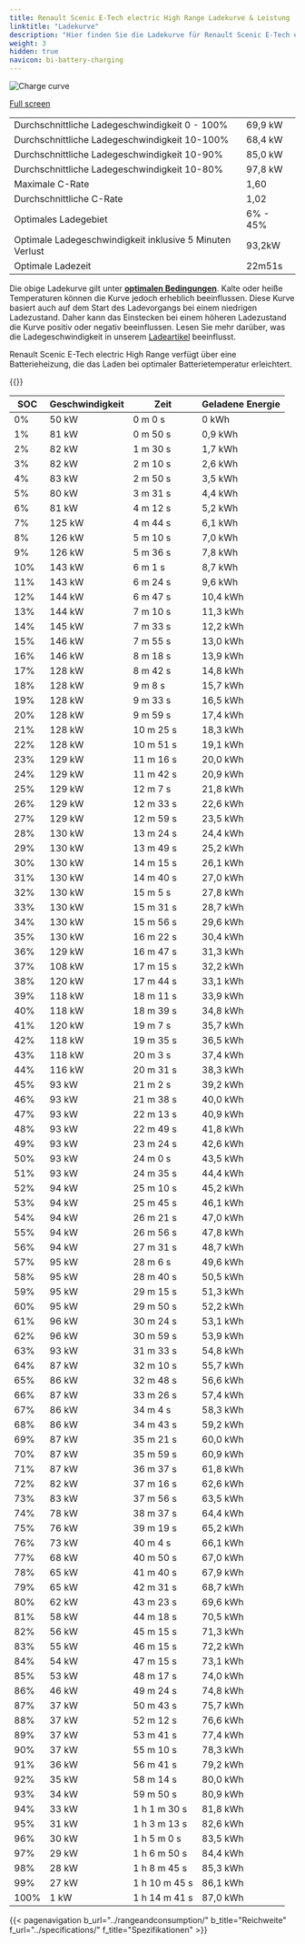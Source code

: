 ```yaml
---
title: Renault Scenic E-Tech electric High Range Ladekurve & Leistung
linktitle: "Ladekurve"
description: "Hier finden Sie die Ladekurve für Renault Scenic E-Tech electric High Range."
weight: 3
hidden: true
navicon: bi-battery-charging
---
```

<!-- markdownlint-disable MD033 -->
<img src="/images/models/renault/scenic/scenic_e-tech_electric_high_range/chargingcurve.svg" alt="Charge curve" class="img-fluid">

[Full screen](/images/models/renault/scenic/scenic_e-tech_electric_high_range/chargingcurve.svg)


<table class="table table-striped border">
<tbody>
<tr>
<td>Durchschnittliche Ladegeschwindigkeit 0 - 100%</td><td>69,9 kW</td>
</tr>
<tr>
<td>Durchschnittliche Ladegeschwindigkeit 10-100%</td><td>68,4 kW</td>
</tr>
<tr>
<td>Durchschnittliche Ladegeschwindigkeit 10-90%</td><td>85,0 kW</td>
</tr>
<tr>
<td>Durchschnittliche Ladegeschwindigkeit 10-80%</td><td>97,8 kW</td>
</tr>
<tr>
<td>Maximale C-Rate</td><td>1,60</td>
</tr>
<tr>
<td>Durchschnittliche C-Rate</td><td>1,02</td>
</tr>
<tr>
<td>Optimales Ladegebiet</td><td>6% - 45%</td>
</tr>
<tr>
<td>Optimale Ladegeschwindigkeit inklusive 5 Minuten Verlust</td><td>93,2kW</td>
</tr>
<tr>
<td>Optimale Ladezeit</td><td>22m51s</td>
</tr>
</tbody>
</table>


Die obige Ladekurve gilt unter **[optimalen Bedingungen](../../../../../technology/battery/charging/#temperature)**. Kalte oder heiße Temperaturen können die Kurve jedoch erheblich beeinflussen. Diese Kurve basiert auch auf dem Start des Ladevorgangs bei einem niedrigen Ladezustand. Daher kann das Einstecken bei einem höheren Ladezustand die Kurve positiv oder negativ beeinflussen. Lesen Sie mehr darüber, was die Ladegeschwindigkeit in unserem [Ladeartikel](../../../../../technology/battery/charging/) beeinflusst.


Renault Scenic E-Tech electric High Range verfügt über eine Batterieheizung, die das Laden bei optimaler Batterietemperatur erleichtert.


{{<evkxdisplayaddarticle />}}
<table class="table table-striped border">
<thead>
<tr><th>SOC</th><th>Geschwindigkeit</th><th>Zeit</th><th>Geladene Energie</th></tr>
</thead>
<tbody>
<tr>
<td>0%</td><td>50 kW</td><td> 0 m 0 s </td><td>0 kWh </td>
</tr>
<tr>
<td>1%</td><td>81 kW</td><td> 0 m 50 s </td><td>0,9 kWh </td>
</tr>
<tr>
<td>2%</td><td>82 kW</td><td> 1 m 30 s </td><td>1,7 kWh </td>
</tr>
<tr>
<td>3%</td><td>82 kW</td><td> 2 m 10 s </td><td>2,6 kWh </td>
</tr>
<tr>
<td>4%</td><td>83 kW</td><td> 2 m 50 s </td><td>3,5 kWh </td>
</tr>
<tr>
<td>5%</td><td>80 kW</td><td> 3 m 31 s </td><td>4,4 kWh </td>
</tr>
<tr>
<td>6%</td><td>81 kW</td><td> 4 m 12 s </td><td>5,2 kWh </td>
</tr>
<tr>
<td>7%</td><td>125 kW</td><td> 4 m 44 s </td><td>6,1 kWh </td>
</tr>
<tr>
<td>8%</td><td>126 kW</td><td> 5 m 10 s </td><td>7,0 kWh </td>
</tr>
<tr>
<td>9%</td><td>126 kW</td><td> 5 m 36 s </td><td>7,8 kWh </td>
</tr>
<tr>
<td>10%</td><td>143 kW</td><td> 6 m 1 s </td><td>8,7 kWh </td>
</tr>
<tr>
<td>11%</td><td>143 kW</td><td> 6 m 24 s </td><td>9,6 kWh </td>
</tr>
<tr>
<td>12%</td><td>144 kW</td><td> 6 m 47 s </td><td>10,4 kWh </td>
</tr>
<tr>
<td>13%</td><td>144 kW</td><td> 7 m 10 s </td><td>11,3 kWh </td>
</tr>
<tr>
<td>14%</td><td>145 kW</td><td> 7 m 33 s </td><td>12,2 kWh </td>
</tr>
<tr>
<td>15%</td><td>146 kW</td><td> 7 m 55 s </td><td>13,0 kWh </td>
</tr>
<tr>
<td>16%</td><td>146 kW</td><td> 8 m 18 s </td><td>13,9 kWh </td>
</tr>
<tr>
<td>17%</td><td>128 kW</td><td> 8 m 42 s </td><td>14,8 kWh </td>
</tr>
<tr>
<td>18%</td><td>128 kW</td><td> 9 m 8 s </td><td>15,7 kWh </td>
</tr>
<tr>
<td>19%</td><td>128 kW</td><td> 9 m 33 s </td><td>16,5 kWh </td>
</tr>
<tr>
<td>20%</td><td>128 kW</td><td> 9 m 59 s </td><td>17,4 kWh </td>
</tr>
<tr>
<td>21%</td><td>128 kW</td><td> 10 m 25 s </td><td>18,3 kWh </td>
</tr>
<tr>
<td>22%</td><td>128 kW</td><td> 10 m 51 s </td><td>19,1 kWh </td>
</tr>
<tr>
<td>23%</td><td>129 kW</td><td> 11 m 16 s </td><td>20,0 kWh </td>
</tr>
<tr>
<td>24%</td><td>129 kW</td><td> 11 m 42 s </td><td>20,9 kWh </td>
</tr>
<tr>
<td>25%</td><td>129 kW</td><td> 12 m 7 s </td><td>21,8 kWh </td>
</tr>
<tr>
<td>26%</td><td>129 kW</td><td> 12 m 33 s </td><td>22,6 kWh </td>
</tr>
<tr>
<td>27%</td><td>129 kW</td><td> 12 m 59 s </td><td>23,5 kWh </td>
</tr>
<tr>
<td>28%</td><td>130 kW</td><td> 13 m 24 s </td><td>24,4 kWh </td>
</tr>
<tr>
<td>29%</td><td>130 kW</td><td> 13 m 49 s </td><td>25,2 kWh </td>
</tr>
<tr>
<td>30%</td><td>130 kW</td><td> 14 m 15 s </td><td>26,1 kWh </td>
</tr>
<tr>
<td>31%</td><td>130 kW</td><td> 14 m 40 s </td><td>27,0 kWh </td>
</tr>
<tr>
<td>32%</td><td>130 kW</td><td> 15 m 5 s </td><td>27,8 kWh </td>
</tr>
<tr>
<td>33%</td><td>130 kW</td><td> 15 m 31 s </td><td>28,7 kWh </td>
</tr>
<tr>
<td>34%</td><td>130 kW</td><td> 15 m 56 s </td><td>29,6 kWh </td>
</tr>
<tr>
<td>35%</td><td>130 kW</td><td> 16 m 22 s </td><td>30,4 kWh </td>
</tr>
<tr>
<td>36%</td><td>129 kW</td><td> 16 m 47 s </td><td>31,3 kWh </td>
</tr>
<tr>
<td>37%</td><td>108 kW</td><td> 17 m 15 s </td><td>32,2 kWh </td>
</tr>
<tr>
<td>38%</td><td>120 kW</td><td> 17 m 44 s </td><td>33,1 kWh </td>
</tr>
<tr>
<td>39%</td><td>118 kW</td><td> 18 m 11 s </td><td>33,9 kWh </td>
</tr>
<tr>
<td>40%</td><td>118 kW</td><td> 18 m 39 s </td><td>34,8 kWh </td>
</tr>
<tr>
<td>41%</td><td>120 kW</td><td> 19 m 7 s </td><td>35,7 kWh </td>
</tr>
<tr>
<td>42%</td><td>118 kW</td><td> 19 m 35 s </td><td>36,5 kWh </td>
</tr>
<tr>
<td>43%</td><td>118 kW</td><td> 20 m 3 s </td><td>37,4 kWh </td>
</tr>
<tr>
<td>44%</td><td>116 kW</td><td> 20 m 31 s </td><td>38,3 kWh </td>
</tr>
<tr>
<td>45%</td><td>93 kW</td><td> 21 m 2 s </td><td>39,2 kWh </td>
</tr>
<tr>
<td>46%</td><td>93 kW</td><td> 21 m 38 s </td><td>40,0 kWh </td>
</tr>
<tr>
<td>47%</td><td>93 kW</td><td> 22 m 13 s </td><td>40,9 kWh </td>
</tr>
<tr>
<td>48%</td><td>93 kW</td><td> 22 m 49 s </td><td>41,8 kWh </td>
</tr>
<tr>
<td>49%</td><td>93 kW</td><td> 23 m 24 s </td><td>42,6 kWh </td>
</tr>
<tr>
<td>50%</td><td>93 kW</td><td> 24 m 0 s </td><td>43,5 kWh </td>
</tr>
<tr>
<td>51%</td><td>93 kW</td><td> 24 m 35 s </td><td>44,4 kWh </td>
</tr>
<tr>
<td>52%</td><td>94 kW</td><td> 25 m 10 s </td><td>45,2 kWh </td>
</tr>
<tr>
<td>53%</td><td>94 kW</td><td> 25 m 45 s </td><td>46,1 kWh </td>
</tr>
<tr>
<td>54%</td><td>94 kW</td><td> 26 m 21 s </td><td>47,0 kWh </td>
</tr>
<tr>
<td>55%</td><td>94 kW</td><td> 26 m 56 s </td><td>47,8 kWh </td>
</tr>
<tr>
<td>56%</td><td>94 kW</td><td> 27 m 31 s </td><td>48,7 kWh </td>
</tr>
<tr>
<td>57%</td><td>95 kW</td><td> 28 m 6 s </td><td>49,6 kWh </td>
</tr>
<tr>
<td>58%</td><td>95 kW</td><td> 28 m 40 s </td><td>50,5 kWh </td>
</tr>
<tr>
<td>59%</td><td>95 kW</td><td> 29 m 15 s </td><td>51,3 kWh </td>
</tr>
<tr>
<td>60%</td><td>95 kW</td><td> 29 m 50 s </td><td>52,2 kWh </td>
</tr>
<tr>
<td>61%</td><td>96 kW</td><td> 30 m 24 s </td><td>53,1 kWh </td>
</tr>
<tr>
<td>62%</td><td>96 kW</td><td> 30 m 59 s </td><td>53,9 kWh </td>
</tr>
<tr>
<td>63%</td><td>93 kW</td><td> 31 m 33 s </td><td>54,8 kWh </td>
</tr>
<tr>
<td>64%</td><td>87 kW</td><td> 32 m 10 s </td><td>55,7 kWh </td>
</tr>
<tr>
<td>65%</td><td>86 kW</td><td> 32 m 48 s </td><td>56,6 kWh </td>
</tr>
<tr>
<td>66%</td><td>87 kW</td><td> 33 m 26 s </td><td>57,4 kWh </td>
</tr>
<tr>
<td>67%</td><td>86 kW</td><td> 34 m 4 s </td><td>58,3 kWh </td>
</tr>
<tr>
<td>68%</td><td>86 kW</td><td> 34 m 43 s </td><td>59,2 kWh </td>
</tr>
<tr>
<td>69%</td><td>87 kW</td><td> 35 m 21 s </td><td>60,0 kWh </td>
</tr>
<tr>
<td>70%</td><td>87 kW</td><td> 35 m 59 s </td><td>60,9 kWh </td>
</tr>
<tr>
<td>71%</td><td>87 kW</td><td> 36 m 37 s </td><td>61,8 kWh </td>
</tr>
<tr>
<td>72%</td><td>82 kW</td><td> 37 m 16 s </td><td>62,6 kWh </td>
</tr>
<tr>
<td>73%</td><td>83 kW</td><td> 37 m 56 s </td><td>63,5 kWh </td>
</tr>
<tr>
<td>74%</td><td>78 kW</td><td> 38 m 37 s </td><td>64,4 kWh </td>
</tr>
<tr>
<td>75%</td><td>76 kW</td><td> 39 m 19 s </td><td>65,2 kWh </td>
</tr>
<tr>
<td>76%</td><td>73 kW</td><td> 40 m 4 s </td><td>66,1 kWh </td>
</tr>
<tr>
<td>77%</td><td>68 kW</td><td> 40 m 50 s </td><td>67,0 kWh </td>
</tr>
<tr>
<td>78%</td><td>65 kW</td><td> 41 m 40 s </td><td>67,9 kWh </td>
</tr>
<tr>
<td>79%</td><td>65 kW</td><td> 42 m 31 s </td><td>68,7 kWh </td>
</tr>
<tr>
<td>80%</td><td>62 kW</td><td> 43 m 23 s </td><td>69,6 kWh </td>
</tr>
<tr>
<td>81%</td><td>58 kW</td><td> 44 m 18 s </td><td>70,5 kWh </td>
</tr>
<tr>
<td>82%</td><td>56 kW</td><td> 45 m 15 s </td><td>71,3 kWh </td>
</tr>
<tr>
<td>83%</td><td>55 kW</td><td> 46 m 15 s </td><td>72,2 kWh </td>
</tr>
<tr>
<td>84%</td><td>54 kW</td><td> 47 m 15 s </td><td>73,1 kWh </td>
</tr>
<tr>
<td>85%</td><td>53 kW</td><td> 48 m 17 s </td><td>74,0 kWh </td>
</tr>
<tr>
<td>86%</td><td>46 kW</td><td> 49 m 24 s </td><td>74,8 kWh </td>
</tr>
<tr>
<td>87%</td><td>37 kW</td><td> 50 m 43 s </td><td>75,7 kWh </td>
</tr>
<tr>
<td>88%</td><td>37 kW</td><td> 52 m 12 s </td><td>76,6 kWh </td>
</tr>
<tr>
<td>89%</td><td>37 kW</td><td> 53 m 41 s </td><td>77,4 kWh </td>
</tr>
<tr>
<td>90%</td><td>37 kW</td><td> 55 m 10 s </td><td>78,3 kWh </td>
</tr>
<tr>
<td>91%</td><td>36 kW</td><td> 56 m 41 s </td><td>79,2 kWh </td>
</tr>
<tr>
<td>92%</td><td>35 kW</td><td> 58 m 14 s </td><td>80,0 kWh </td>
</tr>
<tr>
<td>93%</td><td>34 kW</td><td> 59 m 50 s </td><td>80,9 kWh </td>
</tr>
<tr>
<td>94%</td><td>33 kW</td><td>1 h 1 m 30 s </td><td>81,8 kWh </td>
</tr>
<tr>
<td>95%</td><td>31 kW</td><td>1 h 3 m 13 s </td><td>82,6 kWh </td>
</tr>
<tr>
<td>96%</td><td>30 kW</td><td>1 h 5 m 0 s </td><td>83,5 kWh </td>
</tr>
<tr>
<td>97%</td><td>29 kW</td><td>1 h 6 m 50 s </td><td>84,4 kWh </td>
</tr>
<tr>
<td>98%</td><td>28 kW</td><td>1 h 8 m 45 s </td><td>85,3 kWh </td>
</tr>
<tr>
<td>99%</td><td>27 kW</td><td>1 h 10 m 45 s </td><td>86,1 kWh </td>
</tr>
<tr>
<td>100%</td><td>1 kW</td><td>1 h 14 m 41 s </td><td>87,0 kWh </td>
</tr>
</tbody>
</table>


{{< pagenavigation b_url="../rangeandconsumption/" b_title="Reichweite" f_url="../specifications/" f_title="Spezifikationen" >}}
